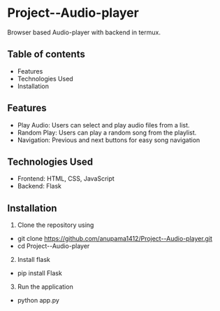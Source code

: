 # Project--Audio-player
Browser based Audio-player with backend in termux. 

## Table of contents
- Features
- Technologies Used
- Installation

## Features
- Play Audio: Users can select and play audio files from a list.
- Random Play: Users can play a random song from the playlist.
- Navigation: Previous and next buttons for easy song navigation

## Technologies Used
- Frontend: HTML, CSS, JavaScript
- Backend: Flask

## Installation
1) Clone the repository using
- git clone https://github.com/anupama1412/Project--Audio-player.git
- cd Project--Audio-player

2) Install flask
- pip install Flask

3) Run the application
- python app.py
